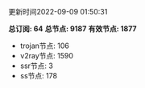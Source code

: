 更新时间2022-09-09 01:50:31

**总订阅: 64**
**总节点: 9187**
**有效节点: 1877**
- trojan节点: 106
- v2ray节点: 1590
- ssr节点: 3
- ss节点: 178
